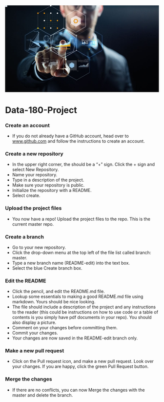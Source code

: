 ![image](https://github.com/grantzyr/Data-180-Project/blob/README-edit/What_is_a_Data_Scientist.jpg)
# Data-180-Project


### Create an account
* If you do not already have a GitHub account, head over to www.github.com and follow the instructions to create an account.  
### Create a new repository
* In the upper right corner, the should be a “+” sign. Click the + sign and select New Repository.  
* Name your repository.  
* Type in a description of the project.  
* Make sure your repository is public.  
* Initialize the repository with a README.  
* Select create.  
### Upload the project files
* You now have a repo!	 Upload the project files to the repo. This is the current master repo.
### Create a branch
* Go to your new repository.  
* Click the drop-down menu at the top left of the file list called branch: master.  
* Type a new branch name (README-edit) into the text box.  
* Select the blue Create branch box.
### Edit the README
* Click the pencil, and edit the README.md file.
* Lookup some essentials to making a good README.md file using markdown. Yours should be nice looking.
* The file should include a description of the project and any instructions to the reader (this could be instructions on how to use code or a table of contents is you simply have pdf documents in your repo). You should also display a picture.
* Comment on your changes before committing them.
* Commit your changes.
* Your changes are now saved in the README-edit branch only.
### Make a new pull request
* Click on the Pull request icon, and make a new pull request. Look over your changes. If you are happy, click the green Pull Request button.
### Merge the changes
* If there are no conflicts, you can now Merge the changes with the master and delete the branch.

